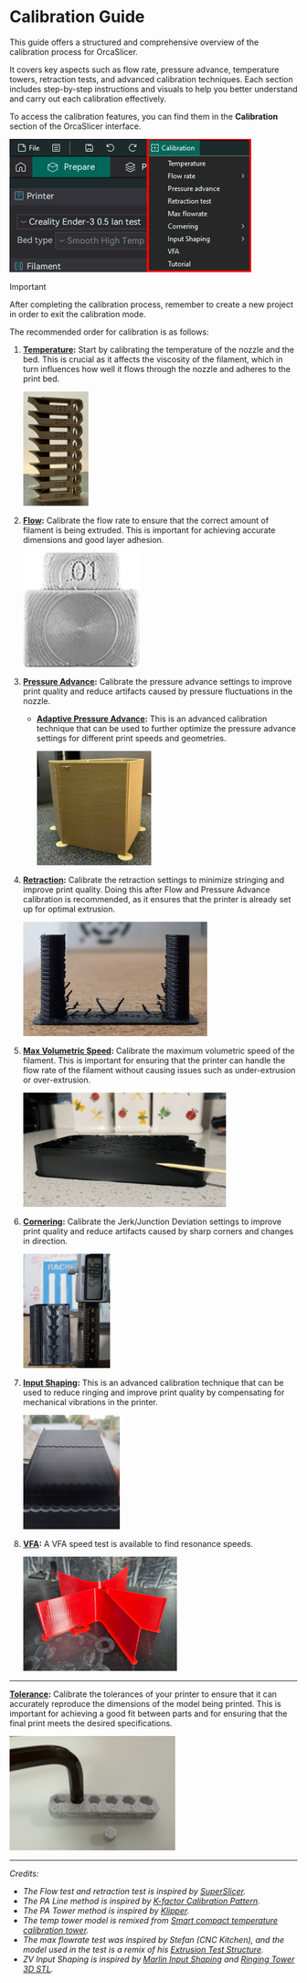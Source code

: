# Calibration Guide

This guide offers a structured and comprehensive overview of the calibration process for OrcaSlicer.

It covers key aspects such as flow rate, pressure advance, temperature towers, retraction tests, and advanced calibration techniques. Each section includes step-by-step instructions and visuals to help you better understand and carry out each calibration effectively.

To access the calibration features, you can find them in the **Calibration** section of the OrcaSlicer interface.

![calibration](https://github.com/SoftFever/OrcaSlicer/blob/main/doc/images/calibration.png?raw=true)

> [!IMPORTANT]
> After completing the calibration process, remember to create a new project in order to exit the calibration mode.

The recommended order for calibration is as follows:

1. **[Temperature](temp-calib):** Start by calibrating the temperature of the nozzle and the bed. This is crucial as it affects the viscosity of the filament, which in turn influences how well it flows through the nozzle and adheres to the print bed.

   <img alt="temp-tower" src="https://github.com/SoftFever/OrcaSlicer/blob/main/doc/images/Temp-calib/temp-tower.jpg?raw=true" height="200">

2. **[Flow](flow-rate-calib):** Calibrate the flow rate to ensure that the correct amount of filament is being extruded. This is important for achieving accurate dimensions and good layer adhesion.

   <img alt="flowcalibration-example" src="https://github.com/SoftFever/OrcaSlicer/blob/main/doc/images/Flow-Rate/flowcalibration-example.png?raw=true" height="200">

3. **[Pressure Advance](pressure-advance-calib):** Calibrate the pressure advance settings to improve print quality and reduce artifacts caused by pressure fluctuations in the nozzle.

   - **[Adaptive Pressure Advance](adaptive-pressure-advance-calib):** This is an advanced calibration technique that can be used to further optimize the pressure advance settings for different print speeds and geometries.

      <img alt="pa-tower" src="https://github.com/SoftFever/OrcaSlicer/blob/main/doc/images/pa/pa-tower.jpg?raw=true" height="200">

4. **[Retraction](retraction-calib):** Calibrate the retraction settings to minimize stringing and improve print quality. Doing this after Flow and Pressure Advance calibration is recommended, as it ensures that the printer is already set up for optimal extrusion.

   <img alt="retraction_test_print" src="https://github.com/SoftFever/OrcaSlicer/blob/main/doc/images/retraction/retraction_test_print.jpg?raw=true" height="200">

5. **[Max Volumetric Speed](volumetric-speed-calib):** Calibrate the maximum volumetric speed of the filament. This is important for ensuring that the printer can handle the flow rate of the filament without causing issues such as under-extrusion or over-extrusion.

   <img alt="mvf_measurement_point" src="https://github.com/SoftFever/OrcaSlicer/blob/main/doc/images/MVF/mvf_measurement_point.jpg?raw=true" height="200">

6. **[Cornering](cornering-calib):** Calibrate the Jerk/Junction Deviation settings to improve print quality and reduce artifacts caused by sharp corners and changes in direction.

     <img alt="jd_second_print_measure" src="https://github.com/SoftFever/OrcaSlicer/blob/main/doc/images/JunctionDeviation/jd_second_print_measure.jpg?raw=true" height="200">

7. **[Input Shaping](input-shaping-calib):** This is an advanced calibration technique that can be used to reduce ringing and improve print quality by compensating for mechanical vibrations in the printer.

   <img alt="IS_damp_marlin_print_measure" src="https://github.com/SoftFever/OrcaSlicer/blob/main/doc/images/InputShaping/IS_damp_marlin_print_measure.jpg?raw=true" height="200">

8. **[VFA](vfa-calib):** A VFA speed test is available to find resonance speeds.

   <img alt="vfa_test_print" src="https://github.com/SoftFever/OrcaSlicer/blob/main/doc/images/vfa/vfa_test_print.jpg?raw=true" height="200">

---

**[Tolerance](tolerance-calib):** Calibrate the tolerances of your printer to ensure that it can accurately reproduce the dimensions of the model being printed. This is important for achieving a good fit between parts and for ensuring that the final print meets the desired specifications.

   <img alt="OrcaToleranceTes_m6" src="https://github.com/SoftFever/OrcaSlicer/blob/main/doc/images/Tolerance/OrcaToleranceTes_m6.jpg?raw=true" height="200">

---

_Credits:_

- _The Flow test and retraction test is inspired by [SuperSlicer](https://github.com/supermerill/SuperSlicer)._
- _The PA Line method is inspired by [K-factor Calibration Pattern](https://marlinfw.org/tools/lin_advance/k-factor.html)._
- _The PA Tower method is inspired by [Klipper](https://www.klipper3d.org/Pressure_Advance.html)._
- _The temp tower model is remixed from [Smart compact temperature calibration tower](https://www.thingiverse.com/thing:2729076)._
- _The max flowrate test was inspired by Stefan (CNC Kitchen), and the model used in the test is a remix of his [Extrusion Test Structure](https://www.printables.com/model/342075-extrusion-test-structure)._
- _ZV Input Shaping is inspired by [Marlin Input Shaping](https://marlinfw.org/docs/features/input_shaping.html) and [Ringing Tower 3D STL](https://marlinfw.org/assets/stl/ringing_tower.stl)._
